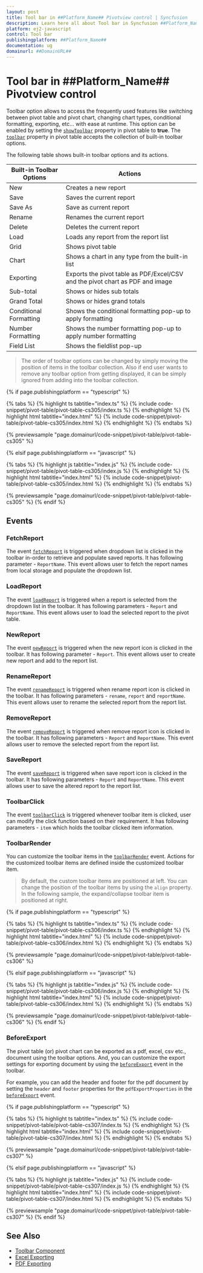 ```yaml
---
layout: post
title: Tool bar in ##Platform_Name## Pivotview control | Syncfusion
description: Learn here all about Tool bar in Syncfusion ##Platform_Name## Pivotview control of Syncfusion Essential JS 2 and more.
platform: ej2-javascript
control: Tool bar 
publishingplatform: ##Platform_Name##
documentation: ug
domainurl: ##DomainURL##
---
```


# Tool bar in ##Platform_Name## Pivotview control

Toolbar option allows to access the frequently used features like switching between pivot table and pivot chart, changing chart types, conditional formatting, exporting, etc... with ease at runtime. This option can be enabled by setting the [`showToolbar`](https://ej2.syncfusion.com/javascript/documentation/api/pivotview/#showtoolbar) property in pivot table to **true**. The [`toolbar`](https://ej2.syncfusion.com/javascript/documentation/api/pivotview/#toolbar) property in pivot table accepts the collection of built-in toolbar options.

The following table shows built-in toolbar options and its actions.

| Built-in Toolbar Options | Actions |
|------------------------|---------|
| New | Creates a new report |
| Save | Saves the current report |
| Save As | Save as current report |
| Rename | Renames the current report |
| Delete | Deletes the current report |
| Load | Loads any report from the report list |
| Grid | Shows pivot table |
| Chart | Shows a chart in any type from the built-in list |
| Exporting | Exports the pivot table as PDF/Excel/CSV and the pivot chart as PDF and image |
| Sub-total | Shows or hides sub totals |
| Grand Total | Shows or hides grand totals |
| Conditional Formatting | Shows the conditional formatting pop-up to apply formatting |
| Number Formatting | Shows the number formatting pop-up to apply number formatting |
| Field List | Shows the fieldlist pop-up |

> The order of toolbar options can be changed by simply moving the position of items in the toolbar collection. Also if end user wants to remove any toolbar option from getting displayed, it can be simply ignored from adding into the toolbar collection.

{% if page.publishingplatform == "typescript" %}

 {% tabs %}
{% highlight ts tabtitle="index.ts" %}
{% include code-snippet/pivot-table/pivot-table-cs305/index.ts %}
{% endhighlight %}
{% highlight html tabtitle="index.html" %}
{% include code-snippet/pivot-table/pivot-table-cs305/index.html %}
{% endhighlight %}
{% endtabs %}
        
{% previewsample "page.domainurl/code-snippet/pivot-table/pivot-table-cs305" %}

{% elsif page.publishingplatform == "javascript" %}

{% tabs %}
{% highlight js tabtitle="index.js" %}
{% include code-snippet/pivot-table/pivot-table-cs305/index.js %}
{% endhighlight %}
{% highlight html tabtitle="index.html" %}
{% include code-snippet/pivot-table/pivot-table-cs305/index.html %}
{% endhighlight %}
{% endtabs %}

{% previewsample "page.domainurl/code-snippet/pivot-table/pivot-table-cs305" %}
{% endif %}

## Events

### FetchReport

The event [`fetchReport`](https://ej2.syncfusion.com/javascript/documentation/api/pivotview/#fetchreport) is triggered when dropdown list is clicked in the toolbar in-order to retrieve and populate saved reports. It has following parameter - `ReportName`. This event allows user to fetch the report names from local storage and populate the dropdown list.

### LoadReport

The event [`loadReport`](https://ej2.syncfusion.com/javascript/documentation/api/pivotview/#loadreport) is triggered when a report is selected from the dropdown list in the toolbar. It has following parameters - `Report` and `ReportName`. This event allows user to load the selected report to the pivot table.

### NewReport

The event [`newReport`](https://ej2.syncfusion.com/javascript/documentation/api/pivotview/#newreport) is triggered when the new report icon is clicked in the toolbar. It has following parameter - `Report`. This event allows user to create new report and add to the report list.

### RenameReport

The event [`renameReport`](https://ej2.syncfusion.com/javascript/documentation/api/pivotview/#renamereport) is triggered when rename report icon is clicked in the toolbar. It has following parameters  - `rename`, `report` and `reportName`. This event allows user to rename the selected report from the report list.

### RemoveReport

The event [`removeReport`](https://ej2.syncfusion.com/javascript/documentation/api/pivotview/#removereport) is triggered when remove report icon is clicked in the toolbar. It has following parameters  - `Report` and `ReportName`. This event allows user to remove the selected report from the report list.

### SaveReport

The event [`saveReport`](https://ej2.syncfusion.com/javascript/documentation/api/pivotview/#savereport) is triggered when save report icon is clicked in the toolbar. It has following parameters  - `Report` and `ReportName`. This event allows user to save the altered report to the report list.

### ToolbarClick

The event [`toolbarClick`](https://ej2.syncfusion.com/documentation/api/pivotview/#toolbarclick) is triggered whenever toolbar item is clicked, user can modify the click function based on their requirement. It has following parameters  - `item` which holds the toolbar clicked item information.

<!-- markdownlint-disable MD028 -->

### ToolbarRender

You can customize the toolbar items in the [`toolbarRender`](https://ej2.syncfusion.com/javascript/documentation/api/pivotview/#toolbarrender) event. Actions for the customized toolbar items are defined inside the customized toolbar item.

> By default, the custom toolbar items are positioned at left. You can change the position of the toolbar items by using the `align` property. In the following sample, the expand/collapse toolbar item is positioned at right.

{% if page.publishingplatform == "typescript" %}

 {% tabs %}
{% highlight ts tabtitle="index.ts" %}
{% include code-snippet/pivot-table/pivot-table-cs306/index.ts %}
{% endhighlight %}
{% highlight html tabtitle="index.html" %}
{% include code-snippet/pivot-table/pivot-table-cs306/index.html %}
{% endhighlight %}
{% endtabs %}
        
{% previewsample "page.domainurl/code-snippet/pivot-table/pivot-table-cs306" %}

{% elsif page.publishingplatform == "javascript" %}

{% tabs %}
{% highlight js tabtitle="index.js" %}
{% include code-snippet/pivot-table/pivot-table-cs306/index.js %}
{% endhighlight %}
{% highlight html tabtitle="index.html" %}
{% include code-snippet/pivot-table/pivot-table-cs306/index.html %}
{% endhighlight %}
{% endtabs %}

{% previewsample "page.domainurl/code-snippet/pivot-table/pivot-table-cs306" %}
{% endif %}

### BeforeExport

The pivot table (or) pivot chart can be exported as a pdf, excel, csv etc.,  document using the toolbar options. And, you can customize the export settings for exporting document by using the [`beforeExport`](https://ej2.syncfusion.com/javascript/documentation/api/pivotview/#beforeexport) event in the toolbar.

For example, you can add the header and footer for the pdf document by setting the `header` and `footer` properties for the `pdfExportProperties` in the [`beforeExport`](https://ej2.syncfusion.com/javascript/documentation/api/pivotview/#beforeexport) event.

{% if page.publishingplatform == "typescript" %}

 {% tabs %}
{% highlight ts tabtitle="index.ts" %}
{% include code-snippet/pivot-table/pivot-table-cs307/index.ts %}
{% endhighlight %}
{% highlight html tabtitle="index.html" %}
{% include code-snippet/pivot-table/pivot-table-cs307/index.html %}
{% endhighlight %}
{% endtabs %}
        
{% previewsample "page.domainurl/code-snippet/pivot-table/pivot-table-cs307" %}

{% elsif page.publishingplatform == "javascript" %}

{% tabs %}
{% highlight js tabtitle="index.js" %}
{% include code-snippet/pivot-table/pivot-table-cs307/index.js %}
{% endhighlight %}
{% highlight html tabtitle="index.html" %}
{% include code-snippet/pivot-table/pivot-table-cs307/index.html %}
{% endhighlight %}
{% endtabs %}

{% previewsample "page.domainurl/code-snippet/pivot-table/pivot-table-cs307" %}
{% endif %}

## See Also

* [Toolbar Component](./toolbar/getting-started)
* [Excel Exporting](./excel-export)
* [PDF Exporting](./pdf-export)
